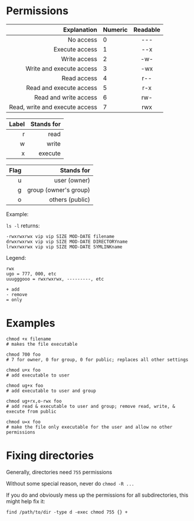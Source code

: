 # Permissions

| Explanation                    | Numeric  | Readable    |
| ------------------------------:| -------- |:-----------:|
| No access                      | 0        | ---         |
| Execute access                 | 1        | --x         |
| Write access                   | 2        | -w-         |
| Write and execute access       | 3        | -wx         |
| Read access                    | 4        | r--         |
| Read and execute access        | 5        | r-x         |
| Read and write access          | 6        | rw-         |
| Read, write and execute access | 7        | rwx         |


| Label | Stands for |
| -----:| ----------:| 
| r     | read       |
| w     | write      |
| x     | execute    |

| Flag | Stands for            |
| ----:| ---------------------:| 
| u    | user (owner)          |
| g    | group (owner's group) |
| o    | others (public)       |

Example:

`ls -l` returns:

```console
-rwxrwxrwx vip vip SIZE MOD-DATE filename
drwxrwxrwx vip vip SIZE MOD-DATE DIRECTORYname
lrwxrwxrwx vip vip SIZE MOD-DATE SYMLINKname
```

Legend:

```console
rwx
ugo = 777, 000, etc
uuugggooo = rwxrwxrwx, ---------, etc

+ add
- remove
= only
```


# Examples

```shell
chmod +x filename
# makes the file executable

chmod 700 foo
# 7 for owner, 0 for group, 0 for public; replaces all other settings

chmod u+x foo
# add executable to user

chmod ug+x foo
# add executable to user and group

chmod ug+rx,o-rwx foo
# add read & executable to user and group; remove read, write, & execute from public

chmod u=x foo
# make the file only executable for the user and allow no other permissions
```

# Fixing directories

Generally, directories need `755` permissions

Without some special reason, never do `chmod -R ...`

If you do and obviously mess up the permissions for all subdirectories, this might help fix it:

`find /path/to/dir -type d -exec chmod 755 {} +`
